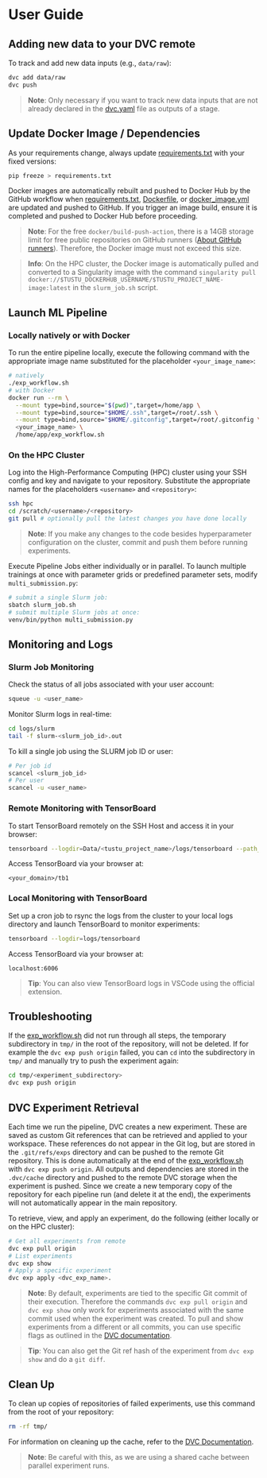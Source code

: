 <!--
Copyright 2024 tu-studio
This file is licensed under the Apache License, Version 2.0.
See the LICENSE file in the root of this project for details.
-->

# User Guide

## Adding new data to your DVC remote

To track and add new data inputs (e.g., `data/raw`):

```sh
dvc add data/raw
dvc push
```

>**Note**: Only necessary if you want to track new data inputs that are not already declared in the [dvc.yaml](../dvc.yaml) file as outputs of a stage.

## Update Docker Image / Dependencies

As your requirements change, always update [requirements.txt](../requirements.txt) with your fixed versions:

```sh
pip freeze > requirements.txt
```

Docker images are automatically rebuilt and pushed to Docker Hub by the GitHub workflow when [requirements.txt](../requirements.txt), [Dockerfile](../Dockerfile), or [docker_image.yml](../.github/workflows/docker_image.yml) are updated and pushed to GitHub. If you trigger an image build, ensure it is completed and pushed to Docker Hub before proceeding.

> **Note**: For the free `docker/build-push-action`, there is a 14GB storage limit for free public repositories on GitHub runners ([About GitHub runners](https://docs.github.com/en/actions/using-github-hosted-runners/about-github-hosted-runners/about-github-hosted-runners)). Therefore, the Docker image must not exceed this size.

> **Info**: On the HPC cluster, the Docker image is automatically pulled and converted to a Singularity image with the command `singularity pull docker://$TUSTU_DOCKERHUB_USERNAME/$TUSTU_PROJECT_NAME-image:latest` in the `slurm_job.sh` script. 

## Launch ML Pipeline

### Locally natively or with Docker

To run the entire pipeline locally, execute the following command with the appropriate image name substituted for the placeholder `<your_image_name>`:

```sh
# natively
./exp_workflow.sh
# with Docker
docker run --rm \
  --mount type=bind,source="$(pwd)",target=/home/app \
  --mount type=bind,source="$HOME/.ssh",target=/root/.ssh \
  --mount type=bind,source="$HOME/.gitconfig",target=/root/.gitconfig \
  <your_image_name> \
  /home/app/exp_workflow.sh
```

### On the HPC Cluster

Log into the High-Performance Computing (HPC) cluster using your SSH config and key and navigate to your repository. Substitute the appropriate names for the placeholders `<username>` and `<repository>`:

```sh
ssh hpc
cd /scratch/<username>/<repository>
git pull # optionally pull the latest changes you have done locally
```

> **Note**: If you make any changes to the code besides hyperparameter configuration on the cluster, commit and push them before running experiments.

Execute Pipeline Jobs either individually or in parallel. To launch multiple trainings at once with parameter grids or predefined parameter sets, modify `multi_submission.py`:

```sh
# submit a single Slurm job:
sbatch slurm_job.sh
# submit multiple Slurm jobs at once:
venv/bin/python multi_submission.py
```

## Monitoring and Logs

### Slurm Job Monitoring

Check the status of all jobs associated with your user account:

```sh
squeue -u <user_name>
```

Monitor Slurm logs in real-time:

```sh
cd logs/slurm
tail -f slurm-<slurm_job_id>.out
```

To kill a single job using the SLURM job ID or user:

```sh
# Per job id
scancel <slurm_job_id>
# Per user
scancel -u <user_name>
```

### Remote Monitoring with TensorBoard

To start TensorBoard remotely on the SSH Host and access it in your browser:

```sh
tensorboard --logdir=Data/<tustu_project_name>/logs/tensorboard --path_prefix=/tb1
```

Access TensorBoard via your browser at:

```text
<your_domain>/tb1
```

### Local Monitoring with TensorBoard

Set up a cron job to rsync the logs from the cluster to your local logs directory and launch TensorBoard to monitor experiments:

```sh
tensorboard --logdir=logs/tensorboard
```

Access TensorBoard via your browser at:

```text
localhost:6006
```

> **Tip**: You can also view TensorBoard logs in VSCode using the official extension.

## Troubleshooting

If the [exp_workflow.sh](../exp_workflow.sh) did not run through all steps, the temporary subdirectory in `tmp/` in the root of the repository, will not be deleted. If for example the `dvc exp push origin` failed, you can `cd` into the subdirectory in `tmp/` and manually try to push the experiment again:

```sh
cd tmp/<experiment_subdirectory>
dvc exp push origin
```

## DVC Experiment Retrieval

Each time we run the pipeline, DVC creates a new experiment. These are saved as custom Git references that can be retrieved and applied to your workspace. These references do not appear in the Git log, but are stored in the `.git/refs/exps` directory and can be pushed to the remote Git repository. This is done automatically at the end of the [exp_workflow.sh](../exp_workflow.sh) with `dvc exp push origin`. All outputs and dependencies are stored in the `.dvc/cache` directory and pushed to the remote DVC storage when the experiment is pushed. Since we create a new temporary copy of the repository for each pipeline run (and delete it at the end), the experiments will not automatically appear in the main repository.

To retrieve, view, and apply an experiment, do the following (either locally or on the HPC cluster):

```sh
# Get all experiments from remote
dvc exp pull origin
# List experiments
dvc exp show
# Apply a specific experiment
dvc exp apply <dvc_exp_name>.
```

> **Note**: By default, experiments are tied to the specific Git commit of their execution. Therefore the commands `dvc exp pull origin` and `dvc exp show` only work for experiments associated with the same commit used when the experiment was created. To pull and show experiments from a different or all commits, you can use specific flags as outlined in the [DVC documentation](https://dvc.org/doc/command-reference/experiments).

> **Tip**: You can also get the Git ref hash of the experiment from `dvc exp show` and do a `git diff`.

## Clean Up

To clean up copies of repositories of failed experiments, use this command from the root of your repository:

```sh
rm -rf tmp/
```

For information on cleaning up the cache, refer to the [DVC Documentation](https://dvc.org/doc/command-reference/gc).

> **Note**: Be careful with this, as we are using a shared cache between parallel experiment runs.




